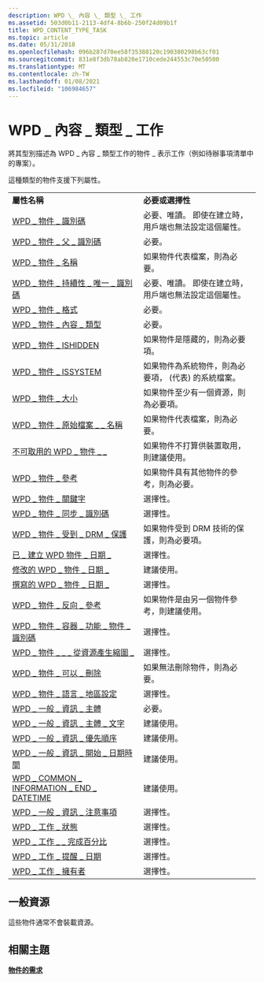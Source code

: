```yaml
---
description: WPD \_ 內容 \_ 類型 \_ 工作
ms.assetid: 503d0b11-2113-4df4-8b6b-250f24d09b1f
title: WPD_CONTENT_TYPE_TASK
ms.topic: article
ms.date: 05/31/2018
ms.openlocfilehash: 096b287d70ee58f35388120c190380298b63cf01
ms.sourcegitcommit: 831e8f3db78ab820e1710cede244553c70e50500
ms.translationtype: MT
ms.contentlocale: zh-TW
ms.lasthandoff: 01/08/2021
ms.locfileid: "106984657"
---
```

# <a name="wpd_content_type_task"></a>WPD \_ 內容 \_ 類型 \_ 工作

將其型別描述為 WPD \_ 內容 \_ 類型工作的物件 \_ 表示工作（例如待辦事項清單中的專案）。

這種類型的物件支援下列屬性。



|                                                                                                                       |                                                                                |
|-----------------------------------------------------------------------------------------------------------------------|--------------------------------------------------------------------------------|
| **屬性名稱**                                                                                                     | **必要或選擇性**                                                       |
| [WPD \_ 物件 \_ 識別碼](object-properties.md)                                                                | 必要、唯讀。 即使在建立時，用戶端也無法設定這個屬性。 |
| [WPD \_ 物件 \_ 父 \_ 識別碼](object-properties.md)                                                 | 必要。                                                                      |
| [WPD \_ 物件 \_ 名稱](object-properties.md)                                                            | 如果物件代表檔案，則為必要。                                      |
| [WPD \_ 物件 \_ 持續性 \_ 唯一 \_ 識別碼](object-properties.md)                          | 必要、唯讀。 即使在建立時，用戶端也無法設定這個屬性。 |
| [WPD \_ 物件 \_ 格式](object-properties.md)                                                        | 必要。                                                                      |
| [WPD \_ 物件 \_ 內容 \_ 類型](object-properties.md)                                           | 必要。                                                                      |
| [WPD \_ 物件 \_ ISHIDDEN](object-properties.md)                                                    | 如果物件是隱藏的，則為必要項。                                              |
| [WPD \_ 物件 \_ ISSYSTEM](object-properties.md)                                                    | 如果物件為系統物件，則為必要項， (代表) 的系統檔案。          |
| [WPD \_ 物件 \_ 大小](object-properties.md)                                                            | 如果物件至少有一個資源，則為必要項。                              |
| [WPD \_ 物件 \_ 原始檔案 \_ \_ 名稱](object-properties.md)                              | 如果物件代表檔案，則為必要。                                      |
| [不可取用的 WPD \_ 物件 \_ \_](object-properties.md)                                       | 如果物件不打算供裝置取用，則建議使用。          |
| [WPD \_ 物件 \_ 參考](object-properties.md)                                                | 如果物件具有其他物件的參考，則為必要。                        |
| [WPD \_ 物件 \_ 關鍵字](object-properties.md)                                                    | 選擇性。                                                                      |
| [WPD \_ 物件 \_ 同步 \_ 識別碼](object-properties.md)                                                     | 選擇性。                                                                      |
| [WPD \_ 物件 \_ 受到 \_ DRM \_ 保護](object-properties.md)                                  | 如果物件受到 DRM 技術的保護，則為必要項。                         |
| [已 \_ 建立 WPD 物件 \_ 日期 \_](object-properties.md)                                           | 選擇性。                                                                      |
| [修改的 WPD \_ 物件 \_ 日期 \_](object-properties.md)                                         | 建議使用。                                                                   |
| [撰寫的 WPD \_ 物件 \_ 日期 \_](object-properties.md)                                         | 選擇性。                                                                      |
| [WPD \_ 物件 \_ 反向 \_ 參考](object-properties.md)                                                                | 如果物件是由另一個物件參考，則建議使用。                     |
| [WPD \_ 物件 \_ 容器 \_ 功能 \_ 物件 \_ 識別碼](object-properties.md)     | 選擇性。                                                                      |
| [WPD \_ 物件 \_ \_ \_ 從資源產生縮圖 \_](object-properties.md) | 選擇性。                                                                      |
| [WPD \_ 物件 \_ 可以 \_ 刪除](object-properties.md)                                                                     | 如果無法刪除物件，則為必要。                                      |
| [WPD \_ 物件 \_ 語言 \_ 地區設定](object-properties.md)                                                                | 選擇性。                                                                      |
| [WPD \_ 一般 \_ 資訊 \_ 主體](object-properties.md)                                                            | 必要。                                                                      |
| [WPD \_ 一般 \_ 資訊 \_ 主體 \_ 文字](object-properties.md)                                                         | 建議使用。                                                                   |
| [WPD \_ 一般 \_ 資訊 \_ 優先順序](object-properties.md)                                                           | 建議使用。                                                                   |
| [WPD \_ 一般 \_ 資訊 \_ 開始 \_ 日期時間](object-properties.md)                                                    | 建議使用。                                                                   |
| [WPD \_ COMMON \_ INFORMATION \_ END \_ DATETIME](object-properties.md)                                                      | 建議使用。                                                                   |
| [WPD \_ 一般 \_ 資訊 \_ 注意事項](object-properties.md)                                                              | 選擇性。                                                                      |
| [WPD \_ 工作 \_ 狀態](task-properties.md)                                                              | 選擇性。                                                                      |
| [WPD \_ 工作 \_ \_ 完成百分比](task-properties.md)                                         | 選擇性。                                                                      |
| [WPD \_ 工作 \_ 提醒 \_ 日期](task-properties.md)                                               | 選擇性。                                                                      |
| [WPD \_ 工作 \_ 擁有者](task-properties.md)                                                                | 選擇性。                                                                      |



 

## <a name="typical-resources"></a>一般資源

這些物件通常不會裝載資源。

## <a name="related-topics"></a>相關主題

<dl> <dt>

[**物件的需求**](requirements-for-objects.md)
</dt> </dl>

 

 



